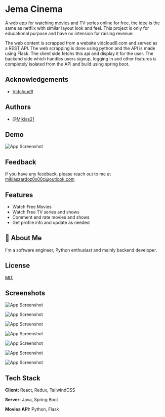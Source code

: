 
# Jema Cinema

A web app for watching movies and TV series online for free, the idea 
is the same as netflix with similar layout look and feel. This project
is only for educational purpose and have no intension for raising 
revenue.

The web content is scrapped from a website vidcloud9.com and served as 
a REST API. The web scrapping is done using python and the API is made
using Flask. The client side fetchs this api and display it for the user.
The backend side which handles users signup, logging in and other features 
is completely isolated from the API and build using spring boot. 

## Acknowledgements

 - [Vidcloud9](https://vidcloud9.com/)

  
## Authors

- [@Mikias21](https://www.github.com/mikias21)

  
## Demo

![App Screenshot](https://jemacinemascreenshots.s3.us-east-2.amazonaws.com/Jema-Movie-Sign-up-Google-Chrome.gif)
## Feedback

If you have any feedback, please reach out to me at mikiaszardoz0x00c@outlook.com

  
## Features

- Watch Free Movies
- Watch Free TV series and shows
- Comment and rate movies and shows
- Get profile info and update as needed

  
## 🚀 About Me
I'm a software engineer, Python enthusiast and mainly backend developer. 


  
## License

[MIT](https://choosealicense.com/licenses/mit/)

  
## Screenshots

![App Screenshot](https://jemacinemascreenshots.s3.us-east-2.amazonaws.com/screencapture-localhost-3000-2021-08-15-06_29_52.png)

![App Screenshot](https://jemacinemascreenshots.s3.us-east-2.amazonaws.com/screencapture-localhost-3000-login-2021-08-15-06_32_57.png)

![App Screenshot](https://jemacinemascreenshots.s3.us-east-2.amazonaws.com/screencapture-localhost-3000-movie-2021-08-15-06_30_50.png)

![App Screenshot](https://jemacinemascreenshots.s3.us-east-2.amazonaws.com/screencapture-localhost-3000-movie-2021-08-15-06_31_11.png)

![App Screenshot](https://jemacinemascreenshots.s3.us-east-2.amazonaws.com/screencapture-localhost-3000-profile-2021-08-15-06_32_19.png)

![App Screenshot](https://jemacinemascreenshots.s3.us-east-2.amazonaws.com/screencapture-localhost-3000-recent-2021-08-15-06_31_38.png)

![App Screenshot](https://jemacinemascreenshots.s3.us-east-2.amazonaws.com/screencapture-localhost-3000-signup-2021-08-15-06_33_09.png)

  
## Tech Stack

**Client:** React, Redux, TailwindCSS

**Server:** Java, Spring Boot

**Movies API:** Python, Flask

  

